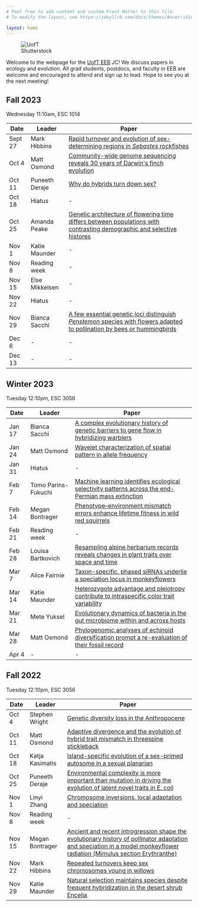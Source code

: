 ```yaml
---
# Feel free to add content and custom Front Matter to this file.
# To modify the layout, see https://jekyllrb.com/docs/themes/#overriding-theme-defaults

layout: home
---
```


<figure>
<img src="/images/uoft.jpg" alt="UofT">
<figcaption>Shutterstock</figcaption>
</figure>  

Welcome to the webpage for the [UofT EEB](https://eeb.utoronto.ca/) JC! We discuss papers in ecology and evolution. All grad students, postdocs, and faculty in EEB are welcome and encouraged to attend and sign up to lead. Hope to see you at the next meeting! 

## Fall 2023

Wednesday 11:10am, ESC 1014

| Date | Leader | Paper |
|------|--------|-------|
| Sept 27 | Mark Hibbins | [Rapid turnover and evolution of sex-determining regions in *Sebastes* rockfishes](https://onlinelibrary.wiley.com/doi/10.1111/mec.17090) |
| Oct 4 | Matt Osmond | [Community-wide genome sequencing reveals 30 years of Darwin's finch evolution](https://www.science.org/doi/full/10.1126/science.adf6218) |
| Oct 11 | Puneeth Deraje | [Why do hybrids turn down sex?](https://doi.org/10.1093/evolut/qpad129) |
| Oct 18 | Hiatus | - |
| Oct 25 | Amanda Peake | [Genetic architecture of flowering time differs between populations with contrasting demographic and selective histores](https://doi.org/10.1093/molbev/msad185) |
| Nov 1 | Katie Maunder | - |
| Nov 8 | Reading week | - |
| Nov 15 | Else Mikkelsen | - |
| Nov 22 | Hiatus | - |
| Nov 29 | Bianca Sacchi | [A few essential genetic loci distinguish *Penstemon* species with flowers adapted to pollination by bees or hummingbirds](https://doi.org/10.1371/journal.pbio.3002294) |
| Dec 6 | - | - |
| Dec 13 | - | - |

## Winter 2023

Tuesday 12:10pm, ESC 3056

| Date | Leader | Paper |
|------|--------|-------|
| Jan 17 | Bianca Sacchi | [A complex evolutionary history of genetic barriers to gene flow in hybridizing warblers](https://www.biorxiv.org/content/10.1101/2022.11.14.516535v1.abstract) |
| Jan 24 | Matt Osmond | [Wavelet characterization of spatial pattern in allele frequency](https://www.biorxiv.org/content/10.1101/2022.03.21.485229v2)|
| Jan 31 | Hiatus | - |
| Feb 7 | Tomo Parins-Fukuchi | [Machine learning identifies ecological selectivity patterns across the end-Permian mass extinction](https://www.cambridge.org/core/journals/paleobiology/article/machine-learning-identifies-ecological-selectivity-patterns-across-the-endpermian-mass-extinction/3827AF46B77BF2BC8917437FB041DABA) |
| Feb 14 | Megan Bontrager | [Phenotype–environment mismatch errors enhance lifetime fitness in wild red squirrels](https://www.science.org/doi/full/10.1126/science.abn0665) |
| Feb 21 | Reading week | - |
| Feb 28 | Louisa Bartkovich | [Resampling alpine herbarium records reveals changes in plant traits over space and time](https://besjournals.onlinelibrary.wiley.com/doi/full/10.1111/1365-2745.14062) |
| Mar 7 | Alice Fairnie | [Taxon-specific, phased siRNAs underlie a speciation locus in monkeyflowers](https://www.science.org/stoken/author-tokens/ST-1017/full) |
| Mar 14 | Katie Maunder | [Heterozygote advantage and pleiotropy contribute to intraspecific color trait variability](https://academic.oup.com/evolut/article/76/10/2389/6966367)
| Mar 21 | Mete Yuksel | [Evolutionary dynamics of bacteria in the gut microbiome within and across hosts](https://journals.plos.org/plosbiology/article?id=10.1371/journal.pbio.3000102) |
| Mar 28 | Matt Osmond | [Phylogenomic analyses of echinoid diversification prompt a re-evaluation of their fossil record](https://elifesciences.org/articles/72460) |
| Apr 4 | - | - |

## Fall 2022

Tuesday 12:10pm, ESC 3056

| Date | Leader | Paper |
|------|--------|-------|
| Oct 4 | Stephen Wright | [Genetic diversity loss in the Anthropocene](https://doi.org/10.1126/science.abn5642)|
| Oct 11 | Matt Osmond | [ Adaptive divergence and the evolution of hybrid trait mismatch in threespine stickleback](https://doi.org/10.1002/evl3.264) | 
| Oct 18 | Katja Kasimatis | [Island-specific evolution of a sex-primed autosome in a sexual planarian](https://www.nature.com/articles/s41586-022-04757-3) |
| Oct 25 | Puneeth Deraje | [Environmental complexity is more important than mutation in driving the evolution of latent novel traits in E. coli](https://www.nature.com/articles/s41467-022-33634-w) |
| Nov 1 | Linyi Zhang | [Chromosome inversions, local adaptation and speciation](https://doi.org/10.1534/genetics.105.047985) |
| Nov 8 | Reading week | - |
| Nov 15 | Megan Bontrager | [Ancient and recent introgression shape the evolutionary history of pollinator adaptation and speciation in a model monkeyflower radiation (Mimulus section Erythranthe)](https://doi.org/10.1371/journal.pgen.1009095) |
| Nov 22 | Mark Hibbins | [Repeated turnovers keep sex chromosomes young in willows](https://doi.org/10.1186/s13059-022-02769-w) |
| Nov 29 | Katie Maunder | [Natural selection maintains species despite frequent hybridization in the desert shrub Encelia](https://www.pnas.org/doi/abs/10.1073/pnas.2001337117) |
